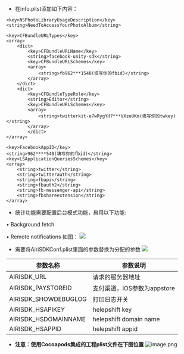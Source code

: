 * 在info.plist添加如下内容：

```
<key>NSPhotoLibraryUsageDescription</key>
<string>NeedToAccessYourPhotoAlbum</string>

<key>CFBundleURLTypes</key>
<array>
    <dict>
        <key>CFBundleURLName</key>
        <string>facebook-unity-sdk</string>
        <key>CFBundleURLSchemes</key>
        <array>
            <string>fb962***1548(填写你的fbid)</string>
        </array>
    </dict>
    <dict>
        <key>CFBundleTypeRole</key>
        <string>Editor</string>
        <key>CFBundleURLSchemes</key>
        <array>
            <string>twitterkit-e7wRygYH7***VXzeUKm(填写你的twkey)</string>
        </array>
        </dict>
</array>

<key>FacebookAppID</key>
<string>962****548(填写你的fbid)</string>
<key>LSApplicationQueriesSchemes</key>
<array>
    <string>twitter</string>
    <string>twitterauth</string>
    <string>fbapi</string>
    <string>fbauth2</string>
    <string>fb-messenger-api</string>
    <string>fbshareextension</string>
</array>
```

* 统计功能需要配置后台模式功能，启用以下功能:

•    Background fetch

•    Remote notifications
如图：
![](https://github.com/Yostardev/yostarsdk/blob/master/docs/_media/iOS_3.1.png)

* 需要将AiriSDKConf.plist里面的参数替换为分配的参数
![](https://github.com/Yostardev/yostarsdk/blob/master/docs/_media/iOS_3.2.png)

|参数名称|参数说明|
|---|---|
|AIRISDK_URL|请求的服务器地址|
|AIRISDK_PAYSTOREID|支付渠道，iOS参数为appstore|
|AIRISDK_SHOWDEBUGLOG|打印日志开关|
|AIRISDK_HSAPIKEY|helepshift key|
|AIRISDK_HSDOMAINNAME|helepshift domain name|
|AIRISDK_HSAPPID|helepshift appid|

* **注意：使用Cocoapods集成的工程plist文件在下图位置**
![image.png](https://github.com/Yostardev/yostarsdk/blob/master/docs/_media/iOS_3.3.png)
